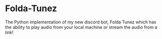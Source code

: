 # Folda-Tunez
The Python implementation of my new discord bot, Folda Tunez which has the ability to play audio from your local machine or stream the audio from a link!
